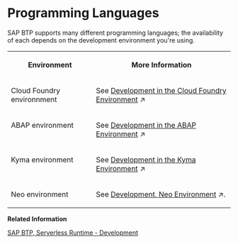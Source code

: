 <!-- loioc13bab7c106948f588e7bf5808a2ef4b -->

# Programming Languages

SAP BTP supports many different programming languages; the availability of each depends on the development environment you're using.


<table>
<tr>
<th valign="top">

Environment



</th>
<th valign="top">

More Information



</th>
</tr>
<tr>
<td valign="top">

 Cloud Foundry environnment



</td>
<td valign="top">

See [Development in the Cloud Foundry Environment](https://help.sap.com/viewer/65de2977205c403bbc107264b8eccf4b/Validation/en-US/40a8f8f6f1724e0ca0fd2a8777f45504.html "Learn more about developing applications on the SAP BTP, Cloud Foundry environment.") :arrow_upper_right: 



</td>
</tr>
<tr>
<td valign="top">

ABAP environment



</td>
<td valign="top">

See [Development in the ABAP Environment](https://help.sap.com/viewer/65de2977205c403bbc107264b8eccf4b/Validation/en-US/31367ef6c3e947059e0d7c1cbfcaae93.html "Learn more about developing applications in the ABAP environment.") :arrow_upper_right:



</td>
</tr>
<tr>
<td valign="top">

Kyma environment



</td>
<td valign="top">

See [Development in the Kyma Environment](https://help.sap.com/viewer/65de2977205c403bbc107264b8eccf4b/Validation/en-US/606ec610ee4746c09d5d2bef5a85a124.html "Learn more about developing applications in the Kyma environment.") :arrow_upper_right:



</td>
</tr>
<tr>
<td valign="top">

 Neo environment



</td>
<td valign="top">

See [Development, Neo Environment](https://help.sap.com/viewer/ea72206b834e4ace9cd834feed6c0e09/Cloud/en-US/4543511443c640da94f2850f8f73dda2.html "Learn more about developing applications on the Neo environment of SAP BTP.") :arrow_upper_right:.



</td>
</tr>
</table>

**Related Information**  


[SAP BTP, Serverless Runtime - Development](https://help.sap.com/viewer/bf7b2ff68518427c85b30ac3184ad215/Cloud/en-US/e1934bfce7614872b682cae207444ef1.html)

